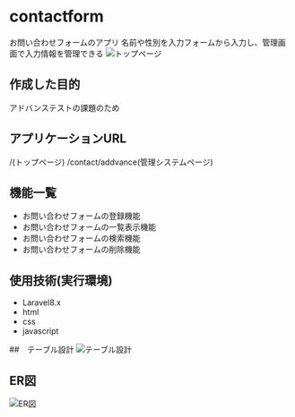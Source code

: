 # contactform
お問い合わせフォームのアプリ
名前や性別を入力フォームから入力し、管理画面で入力情報を管理できる
![トップページ](https://user-images.githubusercontent.com/114800637/209111254-9860cf85-5a74-4cdd-b4b7-121999588a2e.png)

## 作成した目的
アドバンステストの課題のため

## アプリケーションURL
/(トップページ)
/contact/addvance(管理システムページ)

## 機能一覧
- お問い合わせフォームの登録機能
- お問い合わせフォームの一覧表示機能
- お問い合わせフォームの検索機能
- お問い合わせフォームの削除機能

## 使用技術(実行環境)
- Laravel8.x
- html
- css
- javascript

##　テーブル設計
![テーブル設計](https://user-images.githubusercontent.com/114800637/209111896-3b8bf998-3752-4480-a9ba-54530db4859e.png)

## ER図
![ER図](https://user-images.githubusercontent.com/114800637/209112037-898c6d6b-02bc-4ddb-b79c-9541897af407.png)
